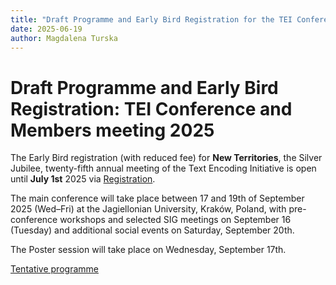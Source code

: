 ```yaml
---
title: "Draft Programme and Early Bird Registration for the TEI Conference"
date: 2025-06-19
author: Magdalena Turska
---
```

# Draft Programme and Early Bird Registration: TEI Conference and Members meeting 2025

The Early Bird registration (with reduced fee) for **New Territories**, the Silver Jubilee, twenty-fifth annual meeting of the Text Encoding Initiative is open until **July 1st** 2025 via [Registration](https://www.konferencje-uj.pl/?lang=en&go2rej=1&kid=392).

The main conference will take place between 17 and 19th of September 2025 (Wed–Fri) at the Jagiellonian University, Kraków, Poland, with pre-conference workshops and selected SIG meetings on September 16 (Tuesday) and additional social events on Saturday, September 20th. 

The Poster session will take place on Wednesday, September 17th.

[Tentative programme](../../../NewTerritoriesTEI2025.pdf)

